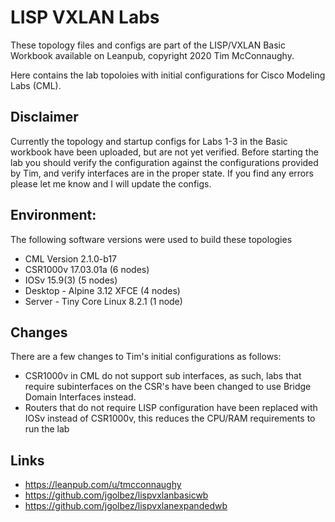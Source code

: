 # LISP VXLAN Labs

These topology files and configs are part of the LISP/VXLAN Basic Workbook available on Leanpub, copyright 2020 Tim McConnaughy.

Here contains the lab topoloies with initial configurations for Cisco Modeling Labs (CML).

## Disclaimer
Currently the topology and startup configs for Labs 1-3 in the Basic workbook have been uploaded, but are not yet verified.  Before starting the lab you should verify the configuration against the configurations provided by Tim, and verify interfaces are in the proper state.  If you find any errors please let me know and I will update the configs.

## Environment:
The following software versions were used to build these topologies
 - CML Version 2.1.0-b17
 - CSR1000v 17.03.01a (6 nodes)
 - IOSv 15.9(3) (5 nodes)
 - Desktop - Alpine 3.12 XFCE (4 nodes)
 - Server - Tiny Core Linux 8.2.1 (1 node)
 

## Changes
There are a few changes to Tim's initial configurations as follows:
 - CSR1000v in CML do not support sub interfaces, as such, labs that require subinterfaces on the CSR's have been changed to use Bridge Domain Interfaces instead.
 - Routers that do not require LISP configuration have been replaced with IOSv instead of CSR1000v, this reduces the CPU/RAM requirements to run the lab

## Links
 - https://leanpub.com/u/tmcconnaughy
 - https://github.com/jgolbez/lispvxlanbasicwb
 - https://github.com/jgolbez/lispvxlanexpandedwb

